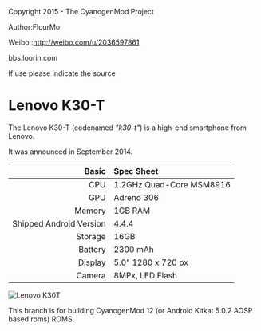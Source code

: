 Copyright 2015 - The CyanogenMod Project

Author:FlourMo

Weibo :http://weibo.com/u/2036597861

bbs.loorin.com

If use please indicate the source

Lenovo K30-T
==============

The Lenovo K30-T (codenamed _"k30-t"_) is a high-end smartphone from Lenovo.

It was announced in September 2014.

Basic   | Spec Sheet
-------:|:-------------------------
CPU     | 1.2GHz Quad-Core MSM8916
GPU     | Adreno 306
Memory  | 1GB RAM
Shipped Android Version | 4.4.4
Storage | 16GB
Battery | 2300 mAh
Display | 5.0" 1280 x 720 px
Camera  | 8MPx, LED Flash

![Lenovo K30T](http://i0.pro.fd.zol-img.com.cn/t_s640x2000_w1/g4/M09/0C/03/Cg-4WVSBIXWIS43JAAGcmxi1Of8AAR3pgLL7lEAAZyz817.jpg "Lenovo K30T in black")

This branch is for building CyanogenMod 12 (or Android Kitkat 5.0.2 AOSP based roms) ROMS.
